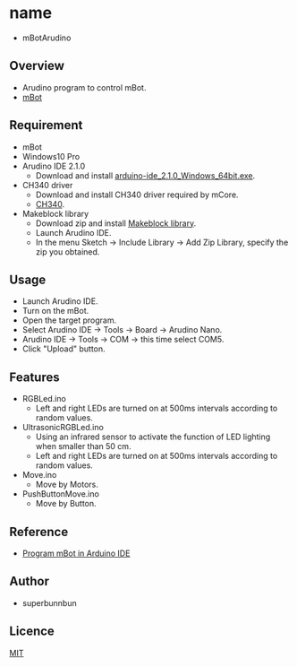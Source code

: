 # name
- mBotArudino

## Overview
- Arudino program to control mBot.
- [mBot](https://www.makeblock.com/pages/mbot-robot-kit)

## Requirement
- mBot
- Windows10 Pro
- Arudino IDE 2.1.0
    - Download and install  [arduino-ide_2.1.0_Windows_64bit.exe](https://www.arduino.cc/en/software).
- CH340 driver 
    - Download and install CH340 driver required by mCore.
    - [CH340](http://www.wch-ic.com/downloads/CH341SER_EXE.html).
- Makeblock library
    - Download zip and install [Makeblock library](https://github.com/Makeblock-official/Makeblock-Libraries).
    - Launch Arudino IDE.
    - In the menu Sketch -> Include Library -> Add Zip Library, specify the zip you obtained.

## Usage
- Launch Arudino IDE.
- Turn on the mBot.
- Open the target program.
- Select Arudino IDE -> Tools -> Board -> Arudino Nano.
- Arudino IDE -> Tools -> COM -> this time select COM5.
- Click "Upload" button.

## Features
- RGBLed.ino
    - Left and right LEDs are turned on at 500ms intervals according to random values.
- UltrasonicRGBLed.ino
    - Using an infrared sensor to activate the function of LED lighting when smaller than 50 cm.
    - Left and right LEDs are turned on at 500ms intervals according to random values.
- Move.ino
    - Move by Motors.
- PushButtonMove.ino
    - Move by Button.

## Reference
- [Program mBot in Arduino IDE](https://support.makeblock.com/hc/en-us/articles/4419572961943-Program-mBot-in-Arduino-IDE)

## Author
- superbunnbun

## Licence
[MIT](https://github.com/superbunnbun/mBotArudino/blob/main/LICENSE)